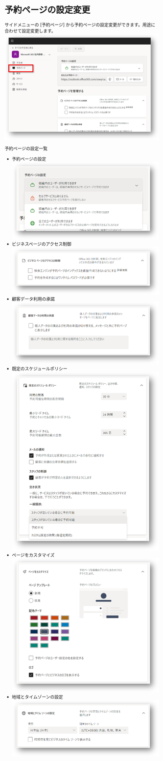 # 予約ページの設定変更

サイドメニューの [予約ページ] から予約ページの設定変更ができます。用途に合わせて設定変更します。
![予約ページ](assets/50-予約ページの設定変更.png)

予約ページの設定一覧
- 予約ページの設定<br />![予約ページの設定](assets/50-予約ページの設定.png)
- ビジネスページのアクセス制御<br />![ビジネスページのアクセス制御](assets/50-ビジネスページのアクセス制御.png)
- 顧客データ利用の承諾<br />![顧客データ利用の承諾](assets/50-顧客データの利用の承諾.png)
- 既定のスケジュールポリシー<br />![既定のスケジュールポリシー](assets/50-既定のスケジュール.png)
- ページをカスタマイズ<br />![ページをカスタマイズ](assets/50-ページをカスタマイズ.png)
- 地域とタイムゾーンの設定<br />![地域とタイムゾーンの設定](assets/50-地域とタイムゾーン.png)